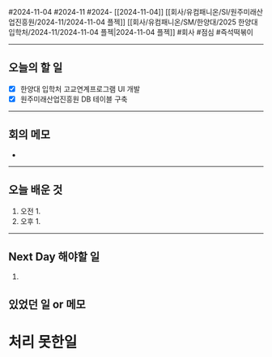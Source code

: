#2024-11-04 #2024-11 #2024- [[2024-11-04]] [[회사/유컴패니온/SI/원주미래산업진흥원/2024-11/2024-11-04 플젝]] [[회사/유컴패니온/SM/한양대/2025 한양대 입학처/2024-11/2024-11-04 플젝|2024-11-04 플젝]]
#회사 #점심 #즉석떡볶이

---
## 오늘의 할 일
- [x] 한양대 입학처 고교연계프로그램 UI 개발
- [x] 원주미래산업진흥원 DB 테이블 구축
---
## 회의 메모
- 
---
## 오늘 배운 것
1. 오전
    1. 
2. 오후
    1. 
---
## Next Day 해야할 일
1. 


## 있었던 일 or 메모


# 처리 못한일